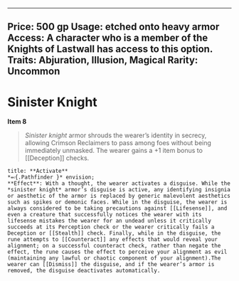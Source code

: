 
---
Price: 500 gp
Usage: etched onto heavy armor
Access: A character who is a member of the Knights of Lastwall has access to this option.
Traits: Abjuration, Illusion, Magical
Rarity: Uncommon
---

# Sinister Knight

**Item 8**

> *Sinister knight* armor shrouds the wearer’s identity in secrecy, allowing Crimson Reclaimers to pass among foes without being immediately unmasked. The wearer gains a +1 item bonus to [[Deception]] checks.

```ad-embed-ability
title: **Activate**
*⬻{.Pathfinder }* envision; 
**Effect**: With a thought, the wearer activates a disguise. While the *sinister knight* armor’s disguise is active, any identifying insignia or aesthetic of the armor is replaced by generic malevolent aesthetics such as spikes or demonic faces. While in the disguise, the wearer is always considered to be taking precautions against [[Lifesense]], and even a creature that successfully notices the wearer with its lifesense mistakes the wearer for an undead unless it critically succeeds at its Perception check or the wearer critically fails a Deception or [[Stealth]] check. Finally, while in the disguise, the rune attempts to [[Counteract]] any effects that would reveal your alignment; on a successful counteract check, rather than negate the effect, the rune causes the effect to perceive your alignment as evil (maintaining any lawful or chaotic component of your alignment).The wearer can [[Dismiss]] the disguise, and if the wearer’s armor is removed, the disguise deactivates automatically.

```
